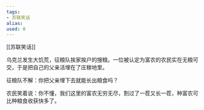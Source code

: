 ```yaml
---
tags: 
- 苏联笑话 
alias:
used: 0
---
```

[[苏联笑话]]


乌克兰发生大饥荒，征粮队挨家挨户的搜粮。一位被认定为富农的农民实在无粮可交，于是把自己的父亲活埋在了庄稼地里。  
  
征粮队不解：你把父亲埋下去就能长出粮食吗？  
  
农民笑着说：你不懂，我们这里的富农无穷无尽，割过了一茬又长一茬，种富农可比种粮食收获快多了。

